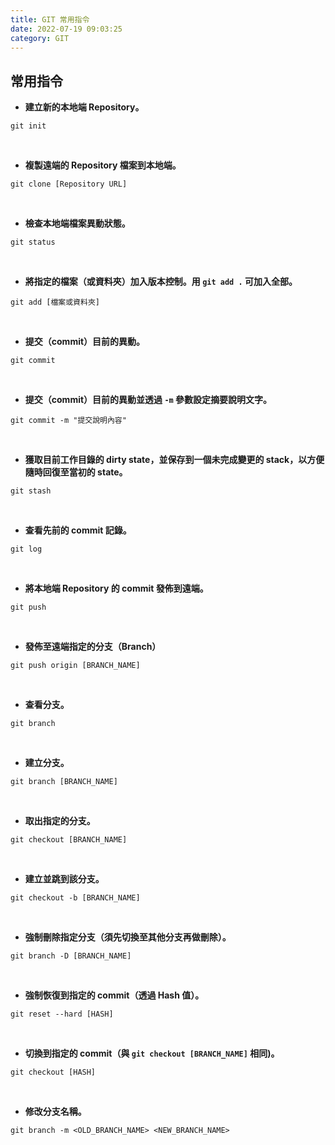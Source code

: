 ```yaml
---
title: GIT 常用指令
date: 2022-07-19 09:03:25
category: GIT
---
```


## 常用指令


+ **建立新的本地端 Repository。**
```GIT
git init
```

<br>

+ **複製遠端的 Repository 檔案到本地端。**
```GIT
git clone [Repository URL]
```

<br>

+  **檢查本地端檔案異動狀態。**
```GIT
git status
```

<br>

+ **將指定的檔案（或資料夾）加入版本控制。用 `git add .` 可加入全部。**
```GIT
git add [檔案或資料夾]
```

<br>

+ **提交（commit）目前的異動。**
```GIT
git commit
```

<br>

+ **提交（commit）目前的異動並透過 `-m` 參數設定摘要說明文字。**
```GIT
git commit -m "提交說明內容"
```

<br>

+ **獲取目前工作目錄的 dirty state，並保存到一個未完成變更的 stack，以方便隨時回復至當初的 state。**
```GIT
git stash
```

<br>

+ **查看先前的 commit 記錄。**
```GIT
git log
```

<br>

+  **將本地端 Repository 的 commit 發佈到遠端。**
```GIT
git push
```

<br>

+  **發佈至遠端指定的分支（Branch）**
```GIT
git push origin [BRANCH_NAME]
```

<br>

+  **查看分支。**
```GIT
git branch
```

<br>

+  **建立分支。**
```GIT
git branch [BRANCH_NAME]
```

<br>

+  **取出指定的分支。**
```GIT
git checkout [BRANCH_NAME]
```

<br>

+  **建立並跳到該分支。**
```GIT
git checkout -b [BRANCH_NAME]
```

<br>

+  **強制刪除指定分支（須先切換至其他分支再做刪除）。**
```GIT
git branch -D [BRANCH_NAME]
```

<br>

+  **強制恢復到指定的 commit（透過 Hash 值）。**
```GIT
git reset --hard [HASH]
```

<br>

+  **切換到指定的 commit（與 `git checkout [BRANCH_NAME]` 相同)。**
```GIT
git checkout [HASH]
```

<br>

+  **修改分支名稱。**
```GIT
git branch -m <OLD_BRANCH_NAME> <NEW_BRANCH_NAME>
```
